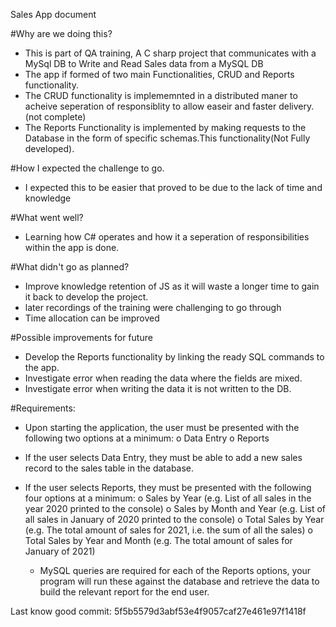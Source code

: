 ﻿Sales App document

#Why are we doing this?
- This is part of QA training, A C sharp project that communicates with a MySql DB to Write and Read Sales data
from a MySQL DB
- The app if formed of two main Functionalities, CRUD and Reports functionality.
- The CRUD functionality is implememnted in a distributed maner to acheive seperation of
  responsiblity to allow easeir and faster delivery.(not complete)
- The Reports Functionality is implemented by making requests to the Database in the form of specific
   schemas.This functionality(Not Fully developed).



#How I expected the challenge to go. 
- I expected this to be easier that proved to be due to the lack of time and knowledge

#What went well? 
- Learning how C# operates and how it a seperation of responsibilities within the app is done.

#What didn't go as planned? 

- Improve knowledge retention of JS as it will waste a longer time to gain it back to develop the project.
- later recordings of the training were challenging to go through
- Time allocation can be improved

#Possible improvements for future
- Develop the Reports functionality by linking the ready SQL commands to the app.
- Investigate error when reading the data where the fields are mixed.
- Investigate error when writing the data it is not written to the DB.

#Requirements:
-	Upon starting the application, the user must be presented with the following two options at a minimum:
o	Data Entry
o	Reports

-	If the user selects Data Entry, they must be able to add a new sales record to the sales table
    in the database.
-	If the user selects Reports, they must be presented with the following four options at a minimum:
    o	Sales by Year (e.g. List of all sales in the year 2020 printed to the console)
    o	Sales by Month and Year (e.g. List of all sales in January of 2020 printed to the console)
    o	Total Sales by Year (e.g. The total amount of sales for 2021, i.e. the sum of all the sales)
    o	Total Sales by Year and Month (e.g. The total amount of sales for January of 2021)
    -	MySQL queries are required for each of the Reports options, your program will run these against
     the database and retrieve the data to build the relevant report for the end user.

Last know good commit:  5f5b5579d3abf53e4f9057caf27e461e97f1418f
